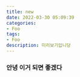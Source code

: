 ```yaml
---
title: new
date: 2022-03-30 05:09:39
categories:
- Foo
tags:
- Foo
description: 미리보기입니당
---
```


### 안녕 이거 되면 좋겠다